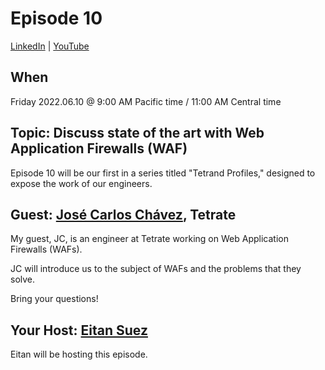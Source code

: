 # Episode 10

[LinkedIn](https://www.linkedin.com/video/event/urn:li:ugcPost:6937794807905869824/) | [YouTube](https://www.youtube.com/watch?v=sAdSt2jsyv8)

## When

Friday 2022.06.10 @ 9:00 AM Pacific time / 11:00 AM Central time

## Topic:  Discuss state of the art with Web Application Firewalls (WAF)

Episode 10 will be our first in a series titled "Tetrand Profiles," designed to expose the work of our engineers.

## Guest: [José Carlos Chávez](https://www.linkedin.com/in/jcchavezs/), Tetrate

My guest, JC, is an engineer at Tetrate working on Web Application Firewalls (WAFs).

JC will introduce us to the subject of WAFs and the problems that they solve.

Bring your questions!


## Your Host: [Eitan Suez](https://www.linkedin.com/in/eitan-suez-2336b26/)

Eitan will be hosting this episode.
